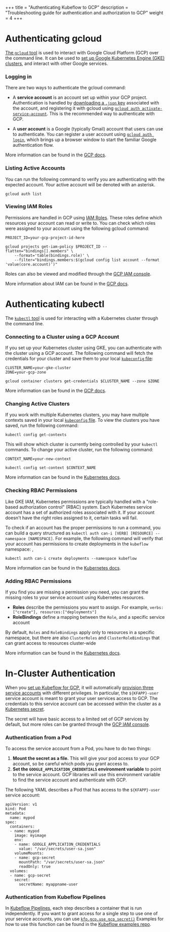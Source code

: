 +++
title = "Authenticating Kubeflow to GCP"
description = "Troubleshooting guide for authentication and authorization to GCP"
weight = 4
+++


# Authenticating gcloud

[The `gcloud` tool](https://cloud.google.com/sdk/gcloud/) is used to interact with Google Cloud Platform (GCP) over the command line. 
It can be used to [set up Google Kubernetes Engine (GKE) clusters](https://cloud.google.com/sdk/gcloud/reference/container/clusters/create), 
and interact with other Google services.

### Logging in

There are two ways to authenticate the gcloud command:


- A **service account** is an account set up within your GCP project. Authentication is handled by 
[downloading a `.json` key](https://cloud.google.com/iam/docs/creating-managing-service-account-keys) 
associated with the account, and registering it with gcloud using 
[`gcloud auth activate-service-account`](https://cloud.google.com/sdk/gcloud/reference/auth/activate-service-account).
This is the recommended way to authenticate with GCP.

- A **user account** is a Google (typically Gmail) account that users can use to authenticate.
You can register a user account using [`gcloud auth login`](https://cloud.google.com/sdk/gcloud/reference/auth/login), 
which brings up a browser window to start the familiar Google authentication flow.

More information can be found in the [GCP docs](https://cloud.google.com/sdk/docs/authorizing).

### Listing Active Accounts

You can run the following command to verify you are authenticating with the expected account. 
Your active account will be denoted with an asterisk.

```
gcloud auth list
```

### Viewing IAM Roles

Permissions are handled in GCP using [IAM Roles](https://cloud.google.com/iam/docs/understanding-roles). 
These roles define which resources your account can read or write to. You can check which roles were assigned to your account using the following gcloud command:

```
PROJECT_ID=your-gcp-project-id-here

gcloud projects get-iam-policy $PROJECT_ID --flatten="bindings[].members" \
    --format='table(bindings.role)' \
    --filter="bindings.members:$(gcloud config list account --format 'value(core.account)')"
```

Roles can also be viewed and modified through the 
[GCP IAM console](https://console.cloud.google.com/iam-admin/).


More information about IAM can be found in the 
[GCP docs](https://cloud.google.com/iam/docs/granting-changing-revoking-access).

# Authenticating kubectl
The [`kubectl` tool](https://kubernetes.io/docs/reference/kubectl/overview/) is used for interacting with a Kubernetes cluster through the command line.

### Connecting to a Cluster using a GCP Account
If you set up your Kubernetes cluster using GKE, you can authenticate with the cluster using a GCP account. 
The following command will fetch the credentials for your cluster and save them to your local 
[`kubeconfig` file](https://kubernetes.io/docs/concepts/configuration/organize-cluster-access-kubeconfig/):

```
CLUSTER_NAME=your-gke-cluster
ZONE=your-gcp-zone

gcloud container clusters get-credentials $CLUSTER_NAME --zone $ZONE
```

More information can be found in the 
[GCP docs](https://cloud.google.com/kubernetes-engine/docs/how-to/cluster-access-for-kubectl).

### Changing Active Clusters
If you work with multiple Kubernetes clusters, you may have multiple contexts saved in your local 
[`kubeconfig` file](https://kubernetes.io/docs/concepts/configuration/organize-cluster-access-kubeconfig/).
To view the clusters you have saved, run the following command:

```
kubectl config get-contexts
```

This will show which cluster is currently being controlled by your `kubectl` commands.
To change your active cluster, run the following command:
```
CONTEXT_NAME=your-new-context

kubectl config set-context $CONTEXT_NAME
```

More information can be found in the 
[Kubernetes docs](https://kubernetes.io/docs/tasks/access-application-cluster/configure-access-multiple-clusters/).

### Checking RBAC Permissions

Like GKE IAM, Kubernetes permissions are typically handled with a "role-based authorization control" (RBAC) system.
Each Kubernetes service account has a set of authorized roles associated with it. If your account doesn't have the 
right roles assigned to it, certain tasks will fail.

To check if an account has the proper permissions to run a command, you can build a query structured as
`kubectl auth can-i [VERB] [RESOURCE] --namespace [NAMESPACE]`. For example, the following command will verify
that your account has permissions to create deployments in the `kubeflow` namespace:
, 
```
kubectl auth can-i create deployments --namespace kubeflow
```

More information can be found in the 
[Kubernetes docs](https://kubernetes.io/docs/reference/access-authn-authz/authorization/).

### Adding RBAC Permissions
If you find you are missing a permission you need, you can grant the missing roles to your service account using
Kubernetes resources.

- **Roles** describe the permissions you want to assign. For example, `verbs: ["create"], resources:["deployments"]`
- **RoleBindings** define a mapping between the `Role`, and a specific service account

By default, `Roles` and `RoleBindings` apply only to resources in a specific namespace, but there are also
`ClusterRoles` and `ClusterRoleBindings` that can grant access to resources cluster-wide

More information can be found in the 
[Kubernetes docs](https://kubernetes.io/docs/reference/access-authn-authz/rbac/#role-and-clusterrole).

# In-Cluster Authentication

When you [set up Kubeflow for GCP](/docs/gke/deploy), it will automatically 
[provision three service accounts](https://www.kubeflow.org/docs/gke/deploy/deploy-cli/#gcp-service-accounts) with different
privileges. In particular, the `${KFAPP}-user` service account is meant to grant your user services access to GCP. 
The credentials to this service account can be accessed within the cluster as a
[Kubernetes secret](https://kubernetes.io/docs/concepts/configuration/secret/).

The secret will have basic access to a limited set of GCP services by default, but more roles can be granted through the
[GCP IAM console](https://console.cloud.google.com/iam-admin/).

### Authentication from a Pod
To access the service account from a Pod, you have to do two things:

1. **Mount the secret as a file.** This will give your pod access to your GCP account, 
so be careful which pods you grant access to.
1. **Set the `GOOGLE_APPLICATION_CREDENTIALS` environment variable** to point to the service account.
GCP libraries will use this environment variable to find the service account and authenticate with GCP.

The following YAML describes a Pod that has access to the `${KFAPP}-user` service account:
```
apiVersion: v1
kind: Pod
metadata:
  name: mypod
spec:
  containers:
  - name: mypod
    image: myimage
    env:
    - name: GOOGLE_APPLICATION_CREDENTIALS
      value: "/var/secrets/user-sa.json"
    volumeMounts:
    - name: gcp-secret
      mountPath: "/var/secrets/user-sa.json"
      readOnly: true
  volumes:
  - name: gcp-secret
    secret:
      secretName: myappname-user
```

### Authentication from Kubeflow Pipelines
In [Kubeflow Pipelines](https://www.kubeflow.org/docs/pipelines/), each step describes a 
container that is run independently. If you want to grant access for a single step to use
 one of your service accounts, you can use 
[`kfp.gcp.use_gcp_secret()`](https://kubeflow-pipelines.readthedocs.io/en/latest/source/kfp.extensions.html#kfp.gcp.use_gcp_secret)
Examples for how to use this function can be found in the 
[Kubeflow examples repo](https://github.com/kubeflow/examples/blob/871895c54402f68685c8e227c954d86a81c0575f/pipelines/mnist-pipelines/mnist_pipeline.py#L97).
